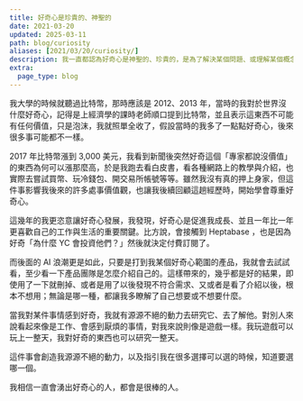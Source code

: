 ```yaml
---
title: 好奇心是珍貴的、神聖的
date: 2021-03-20
updated: 2025-03-11
path: blog/curiosity
aliases: [2021/03/20/curiosity/]
description: 我一直都認為好奇心是神聖的、珍貴的，是為了解決某個問題、或理解某個概念，而主動去尋找答案的一種動機。在網路上或在生活中只要看到一個人很有好奇心，我通常會更容易對這樣的人產生好感。
extra:
  page_type: blog
---
```


我大學的時候就聽過比特幣，那時應該是 2012、2013 年，當時的我對於世界沒什麼好奇心，記得是上經濟學的課時老師順口提到比特幣，並且表示這東西不可能有任何價值，只是泡沫，我就照單全收了，假設當時的我多了一點點好奇心，後來很多事可能都不一樣。

2017 年比特幣漲到 3,000 美元，我看到新聞後突然好奇這個「專家都說沒價值」的東西為何可以漲那麼高，於是我跑去看白皮書，看各種網路上的教學與介紹，也實際去嘗試買幣、玩冷錢包、開交易所帳號等等。雖然我沒有真的押上身家，但這件事影響我後來的許多處事價值觀，也讓我後續回顧這趟經歷時，開始學會尊重好奇心。

這幾年的我更恣意讓好奇心發展，我發現，好奇心是促進我成長、並且一年比一年更喜歡自己的工作與生活的重要關鍵。比方說，會接觸到 Heptabase ，也是因為好奇「為什麼 YC 會投資他們？」然後就決定付費訂閱了。

而後面的 AI 浪潮更是如此，只要是打到我某個好奇心範圍的產品，我就會去試試看，至少看一下產品團隊是怎麼介紹自己的。這樣帶來的，幾乎都是好的結果，即使用了一下就刪掉、或者是用了以後發現不符合需求、又或者是看了介紹以後，根本不想用；無論是哪一種，都讓我多瞭解了自己想要或不想要什麼。

當我對某件事情感到好奇，我就有源源不絕的動力去研究它、去了解他。對別人來說看起來像是工作、會感到厭煩的事情，對我來說則像是遊戲一樣。我玩遊戲可以玩上一整天，我對好奇的東西也可以研究一整天。

這件事會創造我源源不絕的動力，以及指引我在很多選擇可以選的時候，知道要選哪一個。

我相信一直會湧出好奇心的人，都會是很棒的人。
